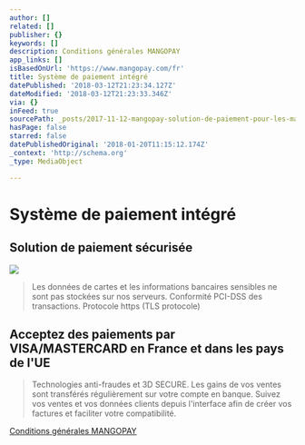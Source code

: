 ```yaml
---
author: []
related: []
publisher: {}
keywords: []
description: Conditions générales MANGOPAY
app_links: []
isBasedOnUrl: 'https://www.mangopay.com/fr'
title: Système de paiement intégré
datePublished: '2018-03-12T21:23:34.127Z'
dateModified: '2018-03-12T21:23:33.346Z'
via: {}
inFeed: true
sourcePath: _posts/2017-11-12-mangopay-solution-de-paiement-pour-les-marketplaces-acce.md
hasPage: false
starred: false
datePublishedOriginal: '2018-01-20T11:15:12.174Z'
_context: 'http://schema.org'
_type: MediaObject

---
```

# Système de paiement intégré

## Solution de paiement sécurisée
![](https://the-grid-user-content.s3-us-west-2.amazonaws.com/5fc19573-d724-41ba-9f0a-bb64619c5a24.png)

> Les données de cartes et les informations bancaires sensibles ne sont pas stockées sur nos serveurs. Conformité PCI-DSS des transactions. Protocole https (TLS protocole)

## Acceptez des paiements par VISA/MASTERCARD **en France et dans les pays de l'UE**

> Technologies anti-fraudes et 3D SECURE. Les gains de vos ventes sont transférés régulièrement sur votre compte en banque. Suivez vos ventes et vos données clients depuis l'interface afin de créer vos factures et faciliter votre compatibilité.

[Conditions générales MANGOPAY][0]

[0]: https://cyboolo.io/contrat-cadre-demission-gestion-mise-a-disposition-de-mon
